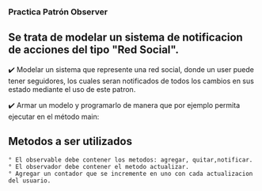 ### Practica Patrón Observer

## Se trata de modelar un sistema de notificacion de acciones del tipo "Red Social".

:heavy_check_mark: Modelar un sistema que represente una red social, donde un user puede tener seguidores, los cuales seran notificados
de todos los cambios en sus estado mediante el uso de este patron.

:heavy_check_mark: Armar un modelo y programarlo de manera que por ejemplo permita ejecutar en el método main:


## Metodos a ser utilizados

    ° El observable debe contener los metodos: agregar, quitar,notificar.
    ° El observador debe contener el metodo actualizar.
    ° Agregar un contador que se incremente en uno con cada actualizacion del usuario. 
